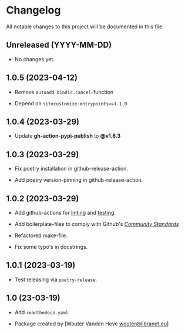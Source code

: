 # Changelog

All notable changes to this project will be documented in this file.


## Unreleased (YYYY-MM-DD)

- No changes yet.


## 1.0.5 (2023-04-12)

- Remove ``autoadd_bindir.cancel``-function

- Depend on ``sitecustomize-entrypoints>=1.1.0``


## 1.0.4 (2023-03-29)

- Update **gh-action-pypi-publish** to **@v1.8.3**


## 1.0.3 (2023-03-29)

- Fix poetry installation in github-release-action.

- Add poetry version-pinning in github-release-action.


## 1.0.2 (2023-03-29)

- Add github-actions for [linting](https://github.com/libranet/autoadd-bindir/actions/workflows/linting.yaml) and [testing](https://github.com/libranet/autoadd-bindir/actions/workflows/testing.yaml).
- Add boilerplate-files to comply with Github's [_Community Standards_](https://github.com/libranet/autoadd-bindir/community)

- Refactored make-file.

- Fix some typo's in docstrings.


## 1.0.1 (2023-03-19)

- Test releasing via ``poetry-release``.


## 1.0 (23-03-19)

- Add ``readthedocs.yaml``.

- Package created by [Wouter Vanden Hove <wouter@libranet.eu>]
